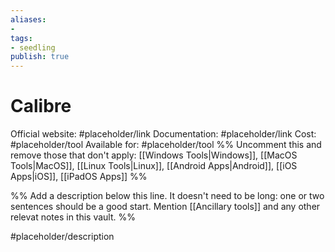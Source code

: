 ```yaml
---
aliases: 
- 
tags:
- seedling
publish: true
---
```


# Calibre

Official website: #placeholder/link 
Documentation: #placeholder/link 
Cost: #placeholder/tool
Available for: #placeholder/tool %% Uncomment this and remove those that don't apply: [[Windows Tools|Windows]], [[MacOS Tools|MacOS]], [[Linux Tools|Linux]], [[Android Apps|Android]], [[iOS Apps|iOS]], [[iPadOS Apps]] %%

%% Add a description below this line. It doesn't need to be long: one or two sentences should be a good start. Mention [[Ancillary tools]] and any other relevat notes in this vault. %%

#placeholder/description 
